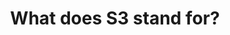 ---
layout: all-exams
title: "What does S3 stand for?"
blurb: "S3 stands for Simple Storage Service"
quid: 280
---
